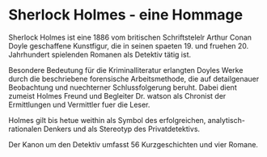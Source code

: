 # Sherlock Holmes - eine Hommage


Sherlock Holmes ist eine 1886 vom britischen Schriftstelelr Arthur Conan Doyle geschaffene Kunstfigur, die in seinen spaeten 19. und fruehen 20. Jahrhundert spielenden Romanen als Detektiv tätig ist. 

Besondere Bedeutung für die Kriminalliteratur erlangten Doyles Werke durch die beschriebene forensische Arbeitsmethode, die auf detailgenauer Beobachtung und nuechterner Schlussfolgerung beruht. Dabei dient zumeist Holmes Freund und Begleiter Dr. watson als Chronist der Ermittlungen und Vermittler fuer die Leser. 

Holmes gilt bis hetue weithin als Symbol des erfolgreichen, analytisch-rationalen Denkers und als Stereotyp des Privatdetektivs. 

Der Kanon um den Detektiv umfasst 56 Kurzgeschichten und vier Romane. 